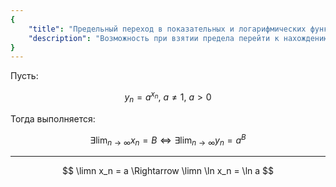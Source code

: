 ```yaml
---
{
    "title": "Предельный переход в показательных и логарифмических функциях",
    "description": "Возможность при взятии предела перейти к нахождению предела показателя."
}
---
```


Пусть:

$$ y_n = a^{x_n}, \ a\neq 1, \ a > 0 $$

Тогда выполняется:

$$ \exists \lim_{n\to\infty} x_n = B \Leftrightarrow \exists \lim_{n\to\infty} y_n = a^B $$

---

$$ \limn x_n = a \Rightarrow \limn \ln x_n = \ln a $$